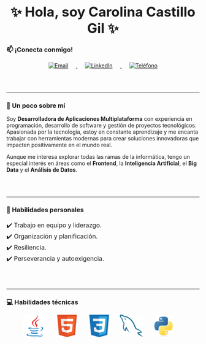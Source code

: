 <h1 align="center" style="font-size: 2.5em;">✨ Hola, soy Carolina Castillo Gil ✨</h1>

### 📫 ¡Conecta conmigo!  
<p align="center">
  <a href="mailto:soycarolinacastillo@gmail.com" target="_blank">
    <img src="https://img.icons8.com/color/48/000000/gmail-new.png" alt="Email" style="margin: 0 20px;"/>
  </a>
  <a href="https://www.linkedin.com/in/carolina-castillo-gil-48462330b/" target="_blank">
    <img src="https://img.icons8.com/color/48/000000/linkedin.png" alt="LinkedIn" style="margin: 0 20px;"/>
  </a>
  <a href="tel:+34640899456" target="_blank">
    <img src="https://img.icons8.com/color/48/000000/phone.png" alt="Teléfono" style="margin: 0 20px;"/>
  </a>
</p>
<br><br>

---

### 🚀 Un poco sobre mí  
Soy **Desarrolladora de Aplicaciones Multiplataforma** con experiencia en programación, desarrollo de software y gestión de proyectos tecnológicos.  
Apasionada por la tecnología, estoy en constante aprendizaje y me encanta trabajar con herramientas modernas para crear soluciones innovadoras que impacten positivamente en el mundo real.  

Aunque me interesa explorar todas las ramas de la informática, tengo un especial interés en áreas como el **Frontend**, la **Inteligencia Artificial**, el **Big Data** y el **Análisis de Datos**.  

<br><br>

---

### 🌟 Habilidades personales  
<p align="left" style="font-size: 16px; line-height: 1.8;">
  ✔️ Trabajo en equipo y liderazgo.  
  <br>✔️ Organización y planificación.  
  <br>✔️ Resiliencia.  
  <br>✔️ Perseverancia y autoexigencia.
</p>

<br><br>

---

### 💻 Habilidades técnicas  
<div align="center">
  <img src="https://raw.githubusercontent.com/devicons/devicon/master/icons/java/java-original.svg" alt="Java" width="60" height="60" style="margin-right: 20px;"/>
  <img src="https://raw.githubusercontent.com/devicons/devicon/master/icons/html5/html5-original.svg" alt="HTML5" width="60" height="60" style="margin-right: 20px;"/>
  <img src="https://raw.githubusercontent.com/devicons/devicon/master/icons/css3/css3-original.svg" alt="CSS3" width="60" height="60" style="margin-right: 20px;"/>
  <img src="https://raw.githubusercontent.com/devicons/devicon/master/icons/mysql/mysql-original.svg" alt="MySQL" width="60" height="60" style="margin-right: 20px;"/>
  <img src="https://raw.githubusercontent.com/devicons/devicon/master/icons/python/python-original.svg" alt="Python" width="60" height="60" style="margin-right: 20px;"/>
</div>

